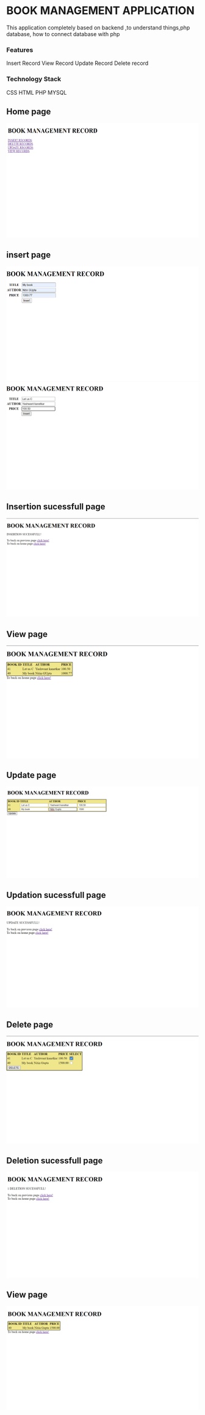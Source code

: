 # BOOK MANAGEMENT APPLICATION
This application completely based on backend ,to understand things,php database, how to connect database with php

### Features

Insert Record
View Record
Update Record
Delete record


### Technology Stack

CSS
HTML
PHP
MYSQL


## Home page

<img src ="images/home.png" height="300" width="600" >

## insert page

<img src ="images/insert1.png" height="300" width="600" >

<img src ="images/insert2.png"  >


## Insertion sucessfull page

<img src ="images/insert3.png"  >


## View page

<img src ="images/view.png"  >


## Update page

<img src ="images/update1.png"  >


## Updation sucessfull page 

<img src ="images/update2.png"  >


## Delete page

<img src ="images/delete1.png"  >


## Deletion sucessfull page

<img src ="images/delete2.png"  >


## View page

<img src ="images/view2.png"  >

